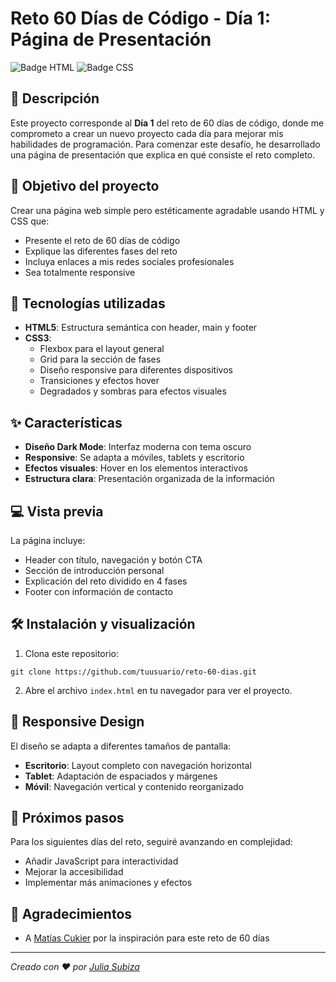 # Reto 60 Días de Código - Día 1: Página de Presentación

![Badge HTML](https://img.shields.io/badge/HTML5-E34F26?style=for-the-badge&logo=html5&logoColor=white)
![Badge CSS](https://img.shields.io/badge/CSS3-1572B6?style=for-the-badge&logo=css3&logoColor=white)

## 📝 Descripción

Este proyecto corresponde al **Día 1** del reto de 60 días de código, donde me comprometo a crear un nuevo proyecto cada día para mejorar mis habilidades de programación. Para comenzar este desafío, he desarrollado una página de presentación que explica en qué consiste el reto completo.

## 🎯 Objetivo del proyecto

Crear una página web simple pero estéticamente agradable usando HTML y CSS que:
- Presente el reto de 60 días de código
- Explique las diferentes fases del reto
- Incluya enlaces a mis redes sociales profesionales
- Sea totalmente responsive

## 🚀 Tecnologías utilizadas

- **HTML5**: Estructura semántica con header, main y footer
- **CSS3**: 
  - Flexbox para el layout general
  - Grid para la sección de fases
  - Diseño responsive para diferentes dispositivos
  - Transiciones y efectos hover
  - Degradados y sombras para efectos visuales

## ✨ Características

- **Diseño Dark Mode**: Interfaz moderna con tema oscuro
- **Responsive**: Se adapta a móviles, tablets y escritorio
- **Efectos visuales**: Hover en los elementos interactivos
- **Estructura clara**: Presentación organizada de la información

## 💻 Vista previa

La página incluye:
- Header con título, navegación y botón CTA
- Sección de introducción personal
- Explicación del reto dividido en 4 fases
- Footer con información de contacto

## 🛠️ Instalación y visualización

1. Clona este repositorio:
```
git clone https://github.com/tuusuario/reto-60-dias.git
```

2. Abre el archivo `index.html` en tu navegador para ver el proyecto.

## 📱 Responsive Design

El diseño se adapta a diferentes tamaños de pantalla:
- **Escritorio**: Layout completo con navegación horizontal
- **Tablet**: Adaptación de espaciados y márgenes
- **Móvil**: Navegación vertical y contenido reorganizado

## 🌱 Próximos pasos

Para los siguientes días del reto, seguiré avanzando en complejidad:
- Añadir JavaScript para interactividad
- Mejorar la accesibilidad
- Implementar más animaciones y efectos

## 👏 Agradecimientos

- A [Matías Cukier](https://github.com/matiascukier) por la inspiración para este reto de 60 días

---

_Creado con ❤️ por [Julia Subiza](https://github.com/Julia-SP)_